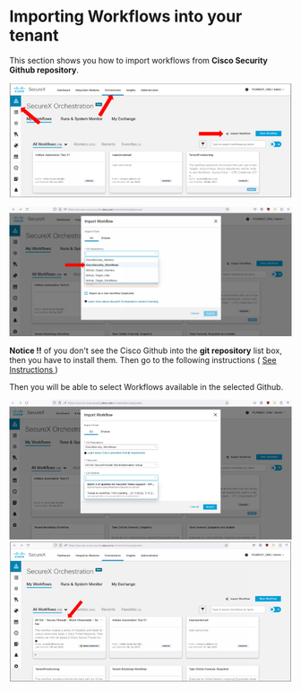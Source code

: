 # Importing Workflows into your tenant

This section shows you how to import workflows from **Cisco Security Github repository**.

![](assets/img/22.png)

![](assets/img/23.png)

**Notice !!** of you don't see the Cisco Github into the **git repository** list box, then you have to install them.
Then go to the following instructions ( [ See Instructions ](https://ciscosecurity.github.io/sxo-05-security-workflows/configuration/))

Then you will be able to select Workflows available in the selected Github.

![](assets/img/24.png)
![](assets/img/25.png)
